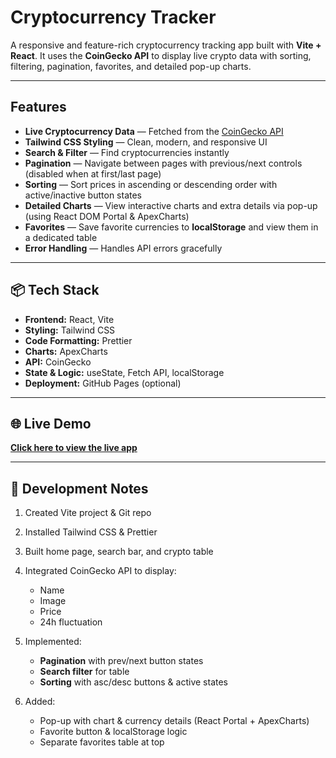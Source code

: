 # Cryptocurrency Tracker

A responsive and feature-rich cryptocurrency tracking app built with **Vite + React**. It uses the **CoinGecko API** to display live crypto data with sorting, filtering, pagination, favorites, and detailed pop-up charts.

---

## Features

* **Live Cryptocurrency Data** — Fetched from the [CoinGecko API](https://www.coingecko.com/en/api)
* **Tailwind CSS Styling** — Clean, modern, and responsive UI
* **Search & Filter** — Find cryptocurrencies instantly
* **Pagination** — Navigate between pages with previous/next controls (disabled when at first/last page)
* **Sorting** — Sort prices in ascending or descending order with active/inactive button states
* **Detailed Charts** — View interactive charts and extra details via pop-up (using React DOM Portal & ApexCharts)
* **Favorites** — Save favorite currencies to **localStorage** and view them in a dedicated table
* **Error Handling** — Handles API errors gracefully

---

## 📦 Tech Stack

* **Frontend:** React, Vite
* **Styling:** Tailwind CSS
* **Code Formatting:** Prettier
* **Charts:** ApexCharts
* **API:** CoinGecko
* **State & Logic:** useState, Fetch API, localStorage
* **Deployment:** GitHub Pages (optional)

---

## 🌐 Live Demo

[**Click here to view the live app**](https://IFatima163.github.io/Cryptocurrency-Tracker)

---

## 📌 Development Notes

1. Created Vite project & Git repo
2. Installed Tailwind CSS & Prettier
3. Built home page, search bar, and crypto table
4. Integrated CoinGecko API to display:

   * Name
   * Image
   * Price
   * 24h fluctuation
5. Implemented:

   * **Pagination** with prev/next button states
   * **Search filter** for table
   * **Sorting** with asc/desc buttons & active states
6. Added:

   * Pop-up with chart & currency details (React Portal + ApexCharts)
   * Favorite button & localStorage logic
   * Separate favorites table at top
